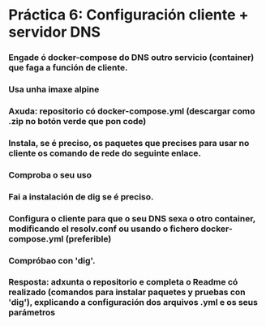 # Práctica 6: Configuración cliente + servidor DNS

### Engade ó docker-compose do DNS outro servicio (container) que faga a función de cliente.

### Usa unha imaxe alpine

### Axuda: repositorio có docker-compose.yml (descargar como .zip no botón verde que pon code)

### Instala, se é preciso, os paquetes que precises para usar no cliente os comando de rede do seguinte enlace.

### Comproba o seu uso

### Fai a instalación de dig se é preciso.

### Configura o cliente para que o seu DNS sexa o otro container, modificando el resolv.conf ou usando o fichero docker-compose.yml (preferible)

### Compróbao con 'dig'.

### Resposta: adxunta o repositorio e completa o Readme có realizado (comandos para instalar paquetes y pruebas con 'dig'), explicando a configuración dos arquivos .yml e os seus parámetros

